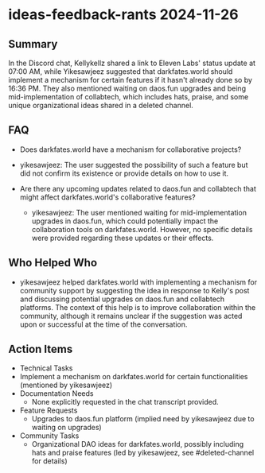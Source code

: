 # ideas-feedback-rants 2024-11-26

## Summary
 In the Discord chat, Kellykellz shared a link to Eleven Labs' status update at 07:00 AM, while Yikesawjeez suggested that darkfates.world should implement a mechanism for certain features if it hasn't already done so by 16:36 PM. They also mentioned waiting on daos.fun upgrades and being mid-implementation of collabtech, which includes hats, praise, and some unique organizational ideas shared in a deleted channel.

## FAQ
 - Does darkfates.world have a mechanism for collaborative projects?
  - yikesawjeez: The user suggested the possibility of such a feature but did not confirm its existence or provide details on how to use it.

- Are there any upcoming updates related to daos.fun and collabtech that might affect darkfates.world's collaborative features?
  - yikesawjeez: The user mentioned waiting for mid-implementation upgrades in daos.fun, which could potentially impact the collaboration tools on darkfates.world. However, no specific details were provided regarding these updates or their effects.

## Who Helped Who
 - yikesawjeez helped darkfates.world with implementing a mechanism for community support by suggesting the idea in response to Kelly's post and discussing potential upgrades on daos.fun and collabtech platforms. The context of this help is to improve collaboration within the community, although it remains unclear if the suggestion was acted upon or successful at the time of the conversation.

## Action Items
 - Technical Tasks
  - Implement a mechanism on darkfates.world for certain functionalities (mentioned by yikesawjeez)
- Documentation Needs
  - None explicitly requested in the chat transcript provided.
- Feature Requests
  - Upgrades to daos.fun platform (implied need by yikesawjeez due to waiting on upgrades)
- Community Tasks
  - Organizational DAO ideas for darkfates.world, possibly including hats and praise features (led by yikesawjeez, see #deleted-channel for details)

